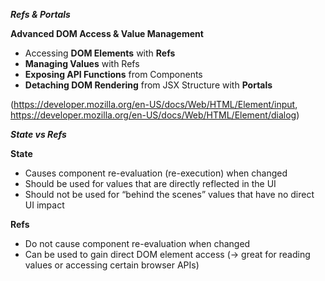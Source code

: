***Refs & Portals***

**Advanced DOM Access & Value Management**

- Accessing **DOM Elements** with **Refs**
- **Managing Values** with Refs
- **Exposing API Functions** from Components
- **Detaching DOM Rendering** from JSX Structure with **Portals**

(https://developer.mozilla.org/en-US/docs/Web/HTML/Element/input,
https://developer.mozilla.org/en-US/docs/Web/HTML/Element/dialog)

***State vs Refs***

**State**
- Causes component re-evaluation (re-execution) when changed
- Should be used for values that are directly reflected in the UI
- Should not be used for “behind the scenes” values that have no direct UI impact

**Refs**
- Do not cause component re-evaluation when changed
- Can be used to gain direct DOM element access (→ great for reading values or accessing certain browser APIs)

